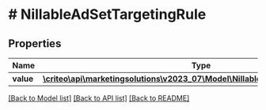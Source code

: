 # # NillableAdSetTargetingRule

## Properties

Name | Type | Description | Notes
------------ | ------------- | ------------- | -------------
**value** | [**\criteo\api\marketingsolutions\v2023_07\Model\NillableAdSetTargetingRuleValue**](NillableAdSetTargetingRuleValue.md) |  | [optional]

[[Back to Model list]](../../README.md#models) [[Back to API list]](../../README.md#endpoints) [[Back to README]](../../README.md)
